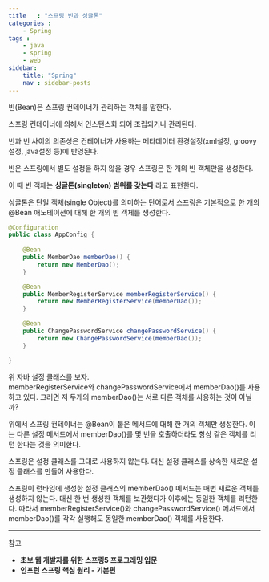 ```yaml
---
title   : "스프링 빈과 싱글톤"
categories : 
    - Spring
tags : 
    - java
    - spring
    - web
sidebar:
    title: "Spring"
    nav : sidebar-posts
---  
```


빈(Bean)은 스프링 컨테이너가 관리하는 객체를 말한다.  

스프링 컨테이너에 의해서 인스턴스화 되어 조립되거나 관리된다.  

빈과 빈 사이의 의존성은 컨테이너가 사용하는 메타데이터 환경설정(xml설정, groovy설정, java설정 등)에 반영된다.  

빈은 스프링에서 별도 설정을 하지 않을 경우 스프링은 한 개의 빈 객체만을 생성한다.  

이 때 빈 객체는 __싱글톤(singleton) 범위를 갖는다__ 라고 표현한다.  

싱글톤은 단일 객체(single Object)를 의미하는 단어로서 스프링은 기본적으로 한 개의 @Bean 애노테이션에 대해 한 개의 빈 객체를 생성한다.  

```java
@Configuration
public class AppConfig {
    
    @Bean
    public MemberDao memberDao() {
        return new MemberDao();
    }

    @Bean
    public MemberRegisterService memberRegisterService() {
        return new MemberRegisterService(memberDao());
    }

    @Bean
    public ChangePasswordService changePasswordService() {
        return new ChangePasswordService(memberDao());
    }

}
```

위 자바 설정 클래스를 보자.  
memberRegisterService와 changePasswordService에서 memberDao()를 사용하고 있다. 그러면 저 두개의 memberDao()는 서로 다른 객체를 사용하는 것이 아닐까?  

위에서 스프링 컨테이너는 @Bean이 붙은 메서드에 대해 한 개의 객체만 생성한다. 이는 다른 설정 메서드에서 memberDao()를 몇 번을 호출하더라도 항상 같은 객체를 리턴 한다는 것을 의미한다.  


스프링은 설정 클래스를 그대로 사용하지 않는다. 대신 설정 클래스를 상속한 새로운 설정 클래스를 만들어 사용한다.  

스프링이 런타임에 생성한 설정 클래스의 memberDao() 메서드는 매번 새로운 객체를 생성하지 않는다. 대신 한 번 생성한 객체를 보관했다가 이후에는 동일한 객체를 리턴한다. 따라서 memberRegisterService()와 changePasswordService() 메서드에서 memberDao()를 각각 실행해도 동일한 memberDao() 객체를 사용한다.  

---

참고  
- __초보 웹 개발자를 위한 스프링5 프로그래밍 입문__
- __인프런 스프링 핵심 원리 - 기본편__